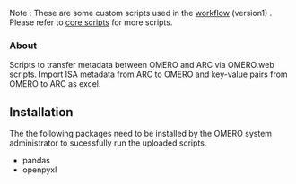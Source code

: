 Note : These are some custom scripts used in the [workflow](https://doi.org/10.5281/zenodo.15225615) (version1) . Please refer to [core scripts](https://github.com/ome/omero-scripts) for more scripts.

### About
Scripts to transfer metadata between OMERO and ARC via OMERO.web scripts. Import ISA metadata from ARC to OMERO and key-value pairs from OMERO to ARC as excel.


## Installation

The the following packages need to be installed by the OMERO system administrator to sucessfully run the uploaded scripts.
- pandas
- openpyxl
